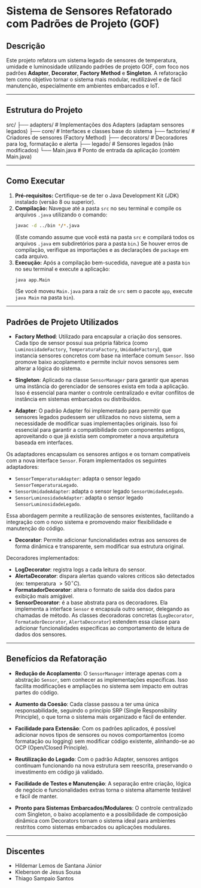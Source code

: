 # Sistema de Sensores Refatorado com Padrões de Projeto (GOF)

##  Descrição

Este projeto refatora um sistema legado de sensores de temperatura, umidade e luminosidade utilizando padrões de projeto GOF, com foco nos padrões **Adapter**, **Decorator**, **Factory Method** e **Singleton**. A refatoração tem como objetivo tornar o sistema mais modular, reutilizável e de fácil manutenção, especialmente em ambientes embarcados e IoT.

---

##  Estrutura do Projeto

src/
├── adapters/    # Implementações dos Adapters (adaptam sensores legados)
├── core/        # Interfaces e classes base do sistema
├── factories/   # Criadores de sensores (Factory Method)
├── decorators/  # Decoradores para log, formatação e alerta
├── legado/      # Sensores legados (não modificados)
└── Main.java    # Ponto de entrada da aplicação (contém Main.java)

---

##  Como Executar

1.  **Pré-requisitos:** Certifique-se de ter o Java Development Kit (JDK) instalado (versão 8 ou superior).
2.  **Compilação:** Navegue até a pasta `src` no seu terminal e compile os arquivos `.java` utilizando o comando:
    ```bash
    javac -d ../bin */*.java
    ```
    (Este comando assume que você está na pasta `src` e compilará todos os arquivos `.java` em subdiretórios para a pasta `bin`.)
    Se houver erros de compilação, verifique as importações e as declarações de `package` em cada arquivo.
3.  **Execução:** Após a compilação bem-sucedida, navegue até a pasta `bin` no seu terminal e execute a aplicação:
    ```bash
    java app.Main
    ```
    (Se você moveu `Main.java` para a raiz de `src` sem o pacote `app`, execute `java Main` na pasta `bin`).

---

##  Padrões de Projeto Utilizados


- **Factory Method**: Utilizado para encapsular a criação dos sensores. Cada tipo de sensor possui sua própria fábrica (como `LuminosidadeFactory`, `TemperaturaFactory`, `UmidadeFactory`), que instancia sensores concretos com base na interface comum `Sensor`. Isso promove baixo acoplamento e permite incluir novos sensores sem alterar a lógica do sistema.


- **Singleton**: Aplicado na classe `SensorManager` para garantir que apenas uma instância do gerenciador de sensores exista em toda a aplicação. Isso é essencial para manter o controle centralizado e evitar conflitos de instância em sistemas embarcados ou distribuídos.


- **Adapter**: O padrão Adapter foi implementado para permitir que sensores legados pudessem ser utilizados no novo sistema, sem a necessidade de modificar suas implementações originais. Isso foi essencial para garantir a compatibilidade com componentes antigos, aproveitando o que já existia sem comprometer a nova arquitetura baseada em interfaces.

Os adaptadores encapsulam os sensores antigos e os tornam compatíveis com a nova interface `Sensor`. Foram implementados os seguintes adaptadores:
-   `SensorTemperaturaAdapter`: adapta o sensor legado `SensorTemperaturaLegado`.
-   `SensorUmidadeAdapter`: adapta o sensor legado `SensorUmidadeLegado`.
-   `SensorLuminosidadeAdapter`: adapta o sensor legado `SensorLuminosidadeLegado`.

Essa abordagem permite a reutilização de sensores existentes, facilitando a integração com o novo sistema e promovendo maior flexibilidade e manutenção do código.


- **Decorator**: Permite adicionar funcionalidades extras aos sensores de forma dinâmica e transparente, sem modificar sua estrutura original.

Decoradores implementados:
-   **LogDecorator**: registra logs a cada leitura do sensor.
-   **AlertaDecorator**: dispara alertas quando valores críticos são detectados (ex: temperatura $> 50^{\circ}C$).
-   **FormatadorDecorator**: altera o formato de saída dos dados para exibição mais amigável.
-   **SensorDecorator**: é a base abstrata para os decoradores. Ela implementa a interface `Sensor` e encapsula outro sensor, delegando as chamadas de método. As classes decoradoras concretas (`LogDecorator`, `FormatadorDecorator`, `AlertaDecorator`) estendem essa classe para adicionar funcionalidades específicas ao comportamento de leitura de dados dos sensores.

---


##  Benefícios da Refatoração

- **Redução de Acoplamento**: O `SensorManager` interage apenas com a abstração `Sensor`, sem conhecer as implementações específicas. Isso facilita modificações e ampliações no sistema sem impacto em outras partes do código.

- **Aumento da Coesão**: Cada classe passou a ter uma única responsabilidade, seguindo o princípio SRP (Single Responsibility Principle), o que torna o sistema mais organizado e fácil de entender.

- **Facilidade para Extensão**: Com os padrões aplicados, é possível adicionar novos tipos de sensores ou novos comportamentos (como formatação ou logging) sem modificar código existente, alinhando-se ao OCP (Open/Closed Principle).

- **Reutilização do Legado**: Com o padrão Adapter, sensores antigos continuam funcionando na nova estrutura sem reescrita, preservando o investimento em código já validado.

- **Facilidade de Testes e Manutenção**: A separação entre criação, lógica de negócio e funcionalidades extras torna o sistema altamente testável e fácil de manter.

- **Pronto para Sistemas Embarcados/Modulares**: O controle centralizado com Singleton, o baixo acoplamento e a possibilidade de composição dinâmica com Decorators tornam o sistema ideal para ambientes restritos como sistemas embarcados ou aplicações modulares.

---

##  Discentes

- Hildemar Lemos de Santana Júnior 
- Kleberson de Jesus Sousa 
- Thiago Sampaio Santos 
